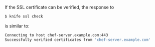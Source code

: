 If the SSL certificate can be verified, the response to

``` bash
$ knife ssl check
```

is similar to:

``` bash
Connecting to host chef-server.example.com:443
Successfully verified certificates from 'chef-server.example.com'
```